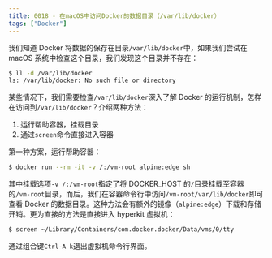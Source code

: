 ```yaml
---
title: 0018 - 在macOS中访问Docker的数据目录（/var/lib/docker）
tags: ["Docker"]
---
```


我们知道 Docker 将数据的保存在目录`/var/lib/docker`中，如果我们尝试在 macOS 系统中检查这个目录，我们发现这个目录并不存在：

```bash
$ ll -d /var/lib/docker
ls: /var/lib/docker: No such file or directory
```

某些情况下，我们需要检查`/var/lib/docker`深入了解 Docker 的运行机制，怎样在访问到`/var/lib/docker`？介绍两种方法：

1. 运行帮助容器，挂载目录
2. 通过`screen`命令直接进入容器

第一种方案，运行帮助容器：

```bash
$ docker run --rm -it -v /:/vm-root alpine:edge sh
```

其中挂载选项`-v /:/vm-root`指定了将 DOCKER_HOST 的`/`目录挂载至容器的`/vm-root`目录，而后，我们在容器命令行中访问`/vm-root/var/lib/docker`即可查看 Docker 的数据目录。这种方法会有额外的镜像（`alpine:edge`）下载和存储开销。更为直接的方法是直接进入 hyperkit 虚拟机：

```bash
$ screen ~/Library/Containers/com.docker.docker/Data/vms/0/tty
```

通过组合键`Ctrl-A k`退出虚拟机命令行界面。
